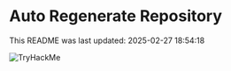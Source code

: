 # Auto Regenerate Repository

This README was last updated: 2025-02-27 18:54:18

 ![TryHackMe](https://tryhackme.com/badge/533634)